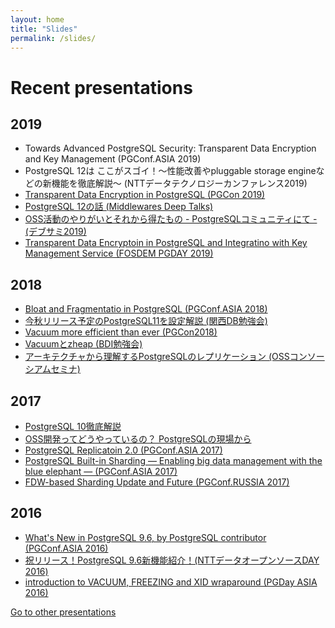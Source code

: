 ```yaml
---
layout: home
title: "Slides"
permalink: /slides/
---
```


# Recent presentations

## 2019
* Towards Advanced PostgreSQL Security: Transparent Data Encryption and Key Management (PGConf.ASIA 2019)
* PostgreSQL 12は ここがスゴイ！～性能改善やpluggable storage engineなどの新機能を徹底解説～ (NTTデータテクノロジーカンファレンス2019)
* [Transparent Data Encryption in PostgreSQL (PGCon 2019)](https://www.slideshare.net/masahikosawada98/transparent-data-encryption-in-postgresql)
* [PostgreSQL 12の話 (Middlewares Deep Talks)](https://www.slideshare.net/masahikosawada98/postgresql-12)
* [OSS活動のやりがいとそれから得たもの - PostgreSQLコミュニティにて - (デブサミ2019)](https://www.slideshare.net/masahikosawada98/oss-postgresql-132162671)
* [Transparent Data Encryptoin in PostgreSQL and Integratino with Key Management Service (FOSDEM PGDAY 2019)](https://www.slideshare.net/masahikosawada98/transparent-data-encryptoin-in-postgresql-and-integratino-with-key-management-service)

## 2018
* [Bloat and Fragmentatio in PostgreSQL (PGConf.ASIA 2018)](https://www.slideshare.net/masahikosawada98/bloat-and-fragmentation-in-postgresql)
* [今秋リリース予定のPostgreSQL11を設定解説 (関西DB勉強会)](https://www.slideshare.net/masahikosawada98/postgresql11)
* [Vacuum more efficient than ever (PGCon2018)](https://www.slideshare.net/masahikosawada98/vacuum-more-efficient-than-ever-99916671)
* [Vacuumとzheap (BDI勉強会)](https://www.slideshare.net/masahikosawada98/vacuumzheap-92589428)
* [アーキテクチャから理解するPostgreSQLのレプリケーション (OSSコンソーシアムセミナ)](https://www.slideshare.net/masahikosawada98/postgresql-86891271)

## 2017
* [PostgreSQL 10徹底解説](https://www.slideshare.net/masahikosawada98/postgresql10)
* [OSS開発ってどうやっているの？ PostgreSQLの現場から](https://www.slideshare.net/masahikosawada98/oss-postgresql)
* [PostgreSQL Replicatoin 2.0 (PGConf.ASIA 2017)](http://www.pgconf.asia/JA/2017/wp-content/uploads/sites/2/2017/12/D1-A3.pdf)
* [PostgreSQL Built-in Sharding — Enabling big data management with the blue elephant — (PGConf.ASIA 2017)](http://www.pgconf.asia/JA/2017/wp-content/uploads/sites/2/2017/12/D2-B1.pdf)
* [FDW-based Sharding Update and Future (PGConf.RUSSIA 2017)](https://www.slideshare.net/masahikosawada98/whats-new-in-96-by-postgresql-contributor)

## 2016
* [What's New in PostgreSQL 9.6, by PostgreSQL contributor (PGConf.ASIA 2016)](https://www.slideshare.net/masahikosawada98/whats-new-in-96-by-postgresql-contributor)
* [祝リリース！PostgreSQL 9.6新機能紹介！(NTTデータオープンソースDAY 2016)](https://www.slideshare.net/masahikosawada98/postgresql-96-69228794)
* [introduction to VACUUM, FREEZING and XID wraparound (PGDay ASIA 2016)](https://www.slideshare.net/masahikosawada98/introduction-vauum-freezing-xid-wraparound)

[Go to other presentations](https://www.slideshare.net/masahikosawada98/presentations)
